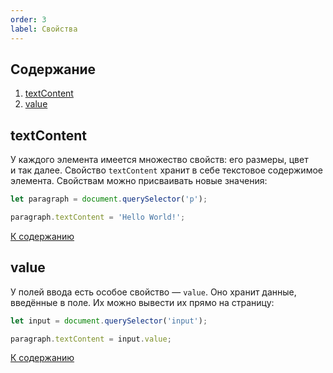 ```yaml
---
order: 3
label: Свойства
---
```



## Содержание

1. [textContent](#textContent)
2. [value](#value)

## textContent

У каждого элемента имеется множество свойств: его размеры, цвет и так далее. Свойство `textContent` хранит в себе текстовое содержимое элемента. Свойствам можно присваивать новые значения:

```js
let paragraph = document.querySelector('p');

paragraph.textContent = 'Hello World!';
```

[К содержанию](#содержание)

## value

У полей ввода есть особое свойство — `value`. Оно хранит данные, введённые в поле. Их можно вывести их прямо на страницу:

```js
let input = document.querySelector('input');

paragraph.textContent = input.value;
```

[К содержанию](#содержание)
